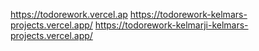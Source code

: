 https://todorework.vercel.ap
https://todorework-kelmars-projects.vercel.app/
https://todorework-kelmarji-kelmars-projects.vercel.app/
